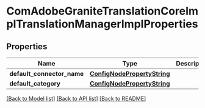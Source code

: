 # ComAdobeGraniteTranslationCoreImplTranslationManagerImplProperties

## Properties
Name | Type | Description | Notes
------------ | ------------- | ------------- | -------------
**default_connector_name** | [**ConfigNodePropertyString**](ConfigNodePropertyString.md) |  | [optional] 
**default_category** | [**ConfigNodePropertyString**](ConfigNodePropertyString.md) |  | [optional] 

[[Back to Model list]](../README.md#documentation-for-models) [[Back to API list]](../README.md#documentation-for-api-endpoints) [[Back to README]](../README.md)


